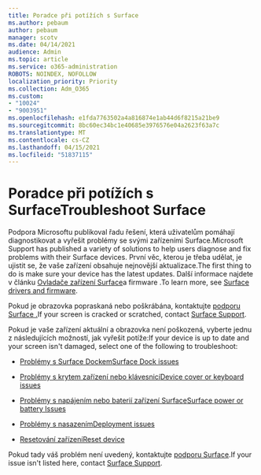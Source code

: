 ```yaml
---
title: Poradce při potížích s Surface
ms.author: pebaum
author: pebaum
manager: scotv
ms.date: 04/14/2021
audience: Admin
ms.topic: article
ms.service: o365-administration
ROBOTS: NOINDEX, NOFOLLOW
localization_priority: Priority
ms.collection: Adm_O365
ms.custom:
- "10024"
- "9003951"
ms.openlocfilehash: e1fda7763502a4a816874e1ab44d6f8215a21be9
ms.sourcegitcommit: 8bc60ec34bc1e40685e3976576e04a2623f63a7c
ms.translationtype: MT
ms.contentlocale: cs-CZ
ms.lasthandoff: 04/15/2021
ms.locfileid: "51837115"
---
```

# <a name="troubleshoot-surface"></a><span data-ttu-id="9681a-102">Poradce při potížích s Surface</span><span class="sxs-lookup"><span data-stu-id="9681a-102">Troubleshoot Surface</span></span>

<span data-ttu-id="9681a-103">Podpora Microsoftu publikoval řadu řešení, která uživatelům pomáhají diagnostikovat a vyřešit problémy se svými zařízeními Surface.</span><span class="sxs-lookup"><span data-stu-id="9681a-103">Microsoft Support has published a variety of solutions to help users diagnose and fix problems with their Surface devices.</span></span> <span data-ttu-id="9681a-104">První věc, kterou je třeba udělat, je ujistit se, že vaše zařízení obsahuje nejnovější aktualizace.</span><span class="sxs-lookup"><span data-stu-id="9681a-104">The first thing to do is make sure your device has the latest updates.</span></span> <span data-ttu-id="9681a-105">Další informace najdete v článku [Ovladače zařízení Surface](https://docs.microsoft.com/surface/support-solutions-surface#surface-drivers-and-firmware)a firmware .</span><span class="sxs-lookup"><span data-stu-id="9681a-105">To learn more, see [Surface drivers and firmware](https://docs.microsoft.com/surface/support-solutions-surface#surface-drivers-and-firmware).</span></span>

<span data-ttu-id="9681a-106">Pokud je obrazovka popraskaná nebo poškrábána, kontaktujte [podporu Surface .](https://docs.microsoft.com/surface/contact-surface-support?tabs=online)</span><span class="sxs-lookup"><span data-stu-id="9681a-106">If your screen is cracked or scratched, contact [Surface Support](https://docs.microsoft.com/surface/contact-surface-support?tabs=online).</span></span>

<span data-ttu-id="9681a-107">Pokud je vaše zařízení aktuální a obrazovka není poškozená, vyberte jednu z následujících možností, jak vyřešit potíže:</span><span class="sxs-lookup"><span data-stu-id="9681a-107">If your device is up to date and your screen isn't damaged, select one of the following to troubleshoot:</span></span>
 
- [<span data-ttu-id="9681a-108">Problémy s Surface Dockem</span><span class="sxs-lookup"><span data-stu-id="9681a-108">Surface Dock issues</span></span>](https://docs.microsoft.com/surface/support-solutions-surface#surface-dock-issues)
 
- [<span data-ttu-id="9681a-109">Problémy s krytem zařízení nebo klávesnicí</span><span class="sxs-lookup"><span data-stu-id="9681a-109">Device cover or keyboard issues</span></span>](https://support.microsoft.com/sbs/surface/troubleshoot-your-surface-type-cover-or-keyboard-5b7ed1a7-bedd-5164-94a7-87f8e95df3fe?)
 
- [<span data-ttu-id="9681a-110">Problémy s napájením nebo baterií zařízení Surface</span><span class="sxs-lookup"><span data-stu-id="9681a-110">Surface power or battery Issues</span></span>](https://docs.microsoft.com/surface/support-solutions-surface#surface-power-or-battery-issues)
 
- [<span data-ttu-id="9681a-111">Problémy s nasazením</span><span class="sxs-lookup"><span data-stu-id="9681a-111">Deployment issues</span></span>](https://docs.microsoft.com/surface/support-solutions-surface#deployment-issues)
 
- [<span data-ttu-id="9681a-112">Resetování zařízení</span><span class="sxs-lookup"><span data-stu-id="9681a-112">Reset device</span></span>](https://docs.microsoft.com/surface/support-solutions-surface#reset-device)

<span data-ttu-id="9681a-113">Pokud tady váš problém není uvedený, kontaktujte [podporu Surface](https://docs.microsoft.com/surface/contact-surface-support?tabs=online).</span><span class="sxs-lookup"><span data-stu-id="9681a-113">If your issue isn't listed here, contact [Surface Support](https://docs.microsoft.com/surface/contact-surface-support?tabs=online).</span></span>

